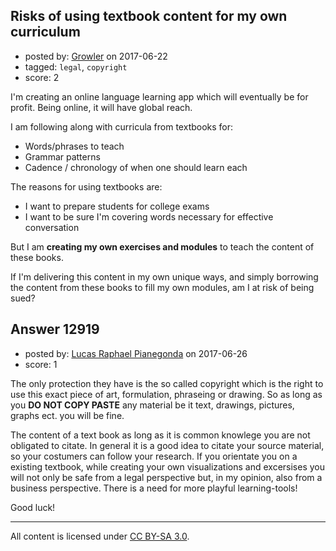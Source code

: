 ## Risks of using textbook content for my own curriculum

- posted by: [Growler](https://stackexchange.com/users/238615/growler) on 2017-06-22
- tagged: `legal`, `copyright`
- score: 2

I'm creating an online language learning app which will eventually be for profit. Being online, it will have global reach.

I am following along with curricula from textbooks for:

- Words/phrases to teach
- Grammar patterns
- Cadence / chronology of when one should learn each

The reasons for using textbooks are:

- I want to prepare students for college exams
- I want to be sure I'm covering words necessary for effective conversation

But I am **creating my own exercises and modules** to teach the content of these books. 

If I'm delivering this content in my own unique ways, and simply borrowing the content from these books to fill my own modules, am I at risk of being sued?



## Answer 12919

- posted by: [Lucas Raphael Pianegonda](https://stackexchange.com/users/10909545/lucas-raphael-pianegonda) on 2017-06-26
- score: 1

The only protection they have is the so called copyright which is the right to use this exact piece of art, formulation, phraseing or drawing. So as long as you **DO NOT COPY PASTE** any material be it text, drawings, pictures, graphs ect. you will be fine. 

The content of a text book as long as it is common knowlege you are not obligated to citate. In general it is a good idea to citate your source material, so your costumers can follow your research. If you orientate you on a existing textbook, while creating your own visualizations and excersises you will not only be safe from a legal perspective but, in my opinion, also from a business perspective. There is a need for more playful learning-tools!

Good luck!



---

All content is licensed under [CC BY-SA 3.0](https://creativecommons.org/licenses/by-sa/3.0/).
